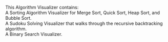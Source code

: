 This Algorithm Visualizer contains:  
A Sorting Algorithm Visualizer for Merge Sort, Quick Sort, Heap Sort, and Bubble Sort.  
A Sudoku Solving Visualizer that walks through the recursive backtracking algorithm.  
A Binary Search Visualizer.  


